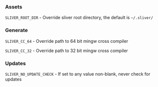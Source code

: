 ### Assets

`SLIVER_ROOT_DIR` - Override sliver root directory, the default is `~/.sliver/`

### Generate

`SLIVER_CC_64` - Override path to 64 bit mingw cross compiler

`SLIVER_CC_32` - Override path to 32 bit mingw cross compiler

### Updates

`SLIVER_NO_UPDATE_CHECK` - If set to any value non-blank, never check for updates
